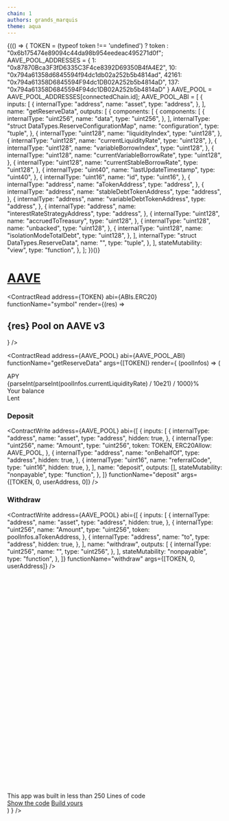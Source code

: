 ```yaml
---
chain: 1
authors: grands_marquis
theme: aqua
---
```


<div class="p-5">
  {(() => {
    TOKEN = (typeof token !== 'undefined') ? token : "0x6b175474e89094c44da98b954eedeac495271d0f";
    AAVE_POOL_ADDRESSES = {
        1: "0x87870Bca3F3fD6335C3F4ce8392D69350B4fA4E2",
        10: "0x794a61358d6845594f94dc1db02a252b5b4814ad",
        42161: "0x794a61358D6845594F94dc1DB02A252b5b4814aD",
        137: "0x794a61358D6845594F94dc1DB02A252b5b4814aD"
    }
    AAVE_POOL = AAVE_POOL_ADDRESSES[connectedChain.id];
    AAVE_POOL_ABI = [
      {
        inputs: [
          {
            internalType: "address",
            name: "asset",
            type: "address",
          },
        ],
        name: "getReserveData",
        outputs: [
          {
            components: [
              {
                components: [
                  {
                    internalType: "uint256",
                    name: "data",
                    type: "uint256",
                  },
                ],
                internalType: "struct DataTypes.ReserveConfigurationMap",
                name: "configuration",
                type: "tuple",
              },
              {
                internalType: "uint128",
                name: "liquidityIndex",
                type: "uint128",
              },
              {
                internalType: "uint128",
                name: "currentLiquidityRate",
                type: "uint128",
              },
              {
                internalType: "uint128",
                name: "variableBorrowIndex",
                type: "uint128",
              },
              {
                internalType: "uint128",
                name: "currentVariableBorrowRate",
                type: "uint128",
              },
              {
                internalType: "uint128",
                name: "currentStableBorrowRate",
                type: "uint128",
              },
              {
                internalType: "uint40",
                name: "lastUpdateTimestamp",
                type: "uint40",
              },
              {
                internalType: "uint16",
                name: "id",
                type: "uint16",
              },
              {
                internalType: "address",
                name: "aTokenAddress",
                type: "address",
              },
              {
                internalType: "address",
                name: "stableDebtTokenAddress",
                type: "address",
              },
              {
                internalType: "address",
                name: "variableDebtTokenAddress",
                type: "address",
              },
              {
                internalType: "address",
                name: "interestRateStrategyAddress",
                type: "address",
              },
              {
                internalType: "uint128",
                name: "accruedToTreasury",
                type: "uint128",
              },
              {
                internalType: "uint128",
                name: "unbacked",
                type: "uint128",
              },
              {
                internalType: "uint128",
                name: "isolationModeTotalDebt",
                type: "uint128",
              },
            ],
            internalType: "struct DataTypes.ReserveData",
            name: "",
            type: "tuple",
          },
        ],
        stateMutability: "view",
        type: "function",
      },
    ];
  })()}

<a href="/app/aave"><h1>AAVE</h1></a>

<ContractRead
address={TOKEN}
abi={ABIs.ERC20}
functionName="symbol"
render={(res) => <h2>{res} Pool on AAVE v3</h2>}
/>

<ContractRead
address={AAVE_POOL}
abi={AAVE_POOL_ABI}
functionName="getReserveData"
args={[TOKEN]}
render={
(poolInfos) => (

<div>

<div className="stats shadow">
  <div className="stat place-items-center">
    <div className="stat-title">APY</div>
    <div className="stat-value">
      {parseInt(parseInt(poolInfos.currentLiquidityRate) / 10e21) / 1000}%
    </div>
  </div>
  <div className="stat place-items-center">
    <div className="stat-title">Your balance</div>
    <div className="stat-value">
      <TokenBalance token={TOKEN} address={userAddress} />
    </div>
  </div>
  <div className="stat place-items-center">
    <div className="stat-title">Lent</div>
    <div className="stat-value">
      <TokenBalance token={poolInfos.aTokenAddress} address={userAddress} />
    </div>
  </div>
</div>

### Deposit

<ContractWrite
address={AAVE_POOL}
abi={[
{
inputs: [
{
internalType: "address",
name: "asset",
type: "address",
hidden: true,
},
{
internalType: "uint256",
name: "Amount",
type: "uint256",
token: TOKEN,
ERC20Allow: AAVE_POOL,
},
{
internalType: "address",
name: "onBehalfOf",
type: "address",
hidden: true,
},
{
internalType: "uint16",
name: "referralCode",
type: "uint16",
hidden: true,
},
],
name: "deposit",
outputs: [],
stateMutability: "nonpayable",
type: "function",
},
]}
functionName="deposit"
args={[TOKEN, 0, userAddress, 0]}
/>

### Withdraw

<ContractWrite
address={AAVE_POOL}
abi={[
{
inputs: [
{
internalType: "address",
name: "asset",
type: "address",
hidden: true,
},
{
internalType: "uint256",
name: "Amount",
type: "uint256",
token: poolInfos.aTokenAddress,
},
{
internalType: "address",
name: "to",
type: "address",
hidden: true,
},
],
name: "withdraw",
outputs: [
{
internalType: "uint256",
name: "",
type: "uint256",
},
],
stateMutability: "nonpayable",
type: "function",
},
]}
functionName="withdraw"
args={[TOKEN, 0, userAddress]}
/>

<div class="mt-10 alert">
  <svg xmlns="http://www.w3.org/2000/svg" fill="none" viewBox="0 0 24 24" class="stroke-info shrink-0 w-6 h-6"><path stroke-linecap="round" stroke-linejoin="round" stroke-width="2" d="M13 16h-1v-4h-1m1-4h.01M21 12a9 9 0 11-18 0 9 9 0 0118 0z"></path></svg>
  <span>This app was built in less than 250 Lines of code</span>
  <div>
    <a href="https://docs.fastdapp.xyz/docs/templates/aave" class="btn btn-sm">Show the code</a>
    <a href="https://fastdapp.xyz/" class="btn btn-sm btn-primary">Build yours</a>
  </div>
</div>
</div>
        )
    }
/>

</div>
